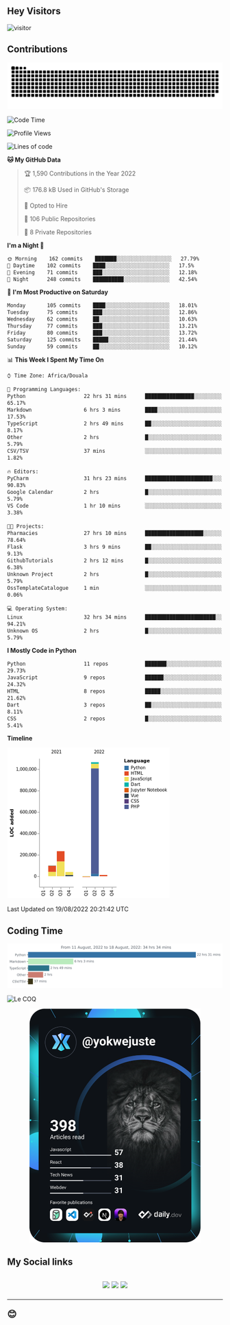 ## Hey Visitors
![visitor](https://profile-counter.glitch.me/yokwejuste/count.svg)

## Contributions
<p align="center">
  <img src="https://raw.githubusercontent.com/yokwejuste/yokwejuste/output/github-contribution-grid-snake.svg" />
</p>

<!--START_SECTION:waka-->
![Code Time](http://img.shields.io/badge/Code%20Time-1%2C070%20hrs%2023%20mins-blue)

![Profile Views](http://img.shields.io/badge/Profile%20Views-60-blue)

![Lines of code](https://img.shields.io/badge/From%20Hello%20World%20I%27ve%20Written-1%20Million%20lines%20of%20code-blue)

**🐱 My GitHub Data** 

> 🏆 1,590 Contributions in the Year 2022
 > 
> 📦 176.8 kB Used in GitHub's Storage 
 > 
> 💼 Opted to Hire
 > 
> 📜 106 Public Repositories 
 > 
> 🔑 8 Private Repositories  
 > 
**I'm a Night 🦉** 

```text
🌞 Morning    162 commits    ███████░░░░░░░░░░░░░░░░░░   27.79% 
🌆 Daytime    102 commits    ████░░░░░░░░░░░░░░░░░░░░░   17.5% 
🌃 Evening    71 commits     ███░░░░░░░░░░░░░░░░░░░░░░   12.18% 
🌙 Night      248 commits    ██████████░░░░░░░░░░░░░░░   42.54%

```
📅 **I'm Most Productive on Saturday** 

```text
Monday       105 commits    ████░░░░░░░░░░░░░░░░░░░░░   18.01% 
Tuesday      75 commits     ███░░░░░░░░░░░░░░░░░░░░░░   12.86% 
Wednesday    62 commits     ██░░░░░░░░░░░░░░░░░░░░░░░   10.63% 
Thursday     77 commits     ███░░░░░░░░░░░░░░░░░░░░░░   13.21% 
Friday       80 commits     ███░░░░░░░░░░░░░░░░░░░░░░   13.72% 
Saturday     125 commits    █████░░░░░░░░░░░░░░░░░░░░   21.44% 
Sunday       59 commits     ██░░░░░░░░░░░░░░░░░░░░░░░   10.12%

```


📊 **This Week I Spent My Time On** 

```text
⌚︎ Time Zone: Africa/Douala

💬 Programming Languages: 
Python                   22 hrs 31 mins      ████████████████░░░░░░░░░   65.17% 
Markdown                 6 hrs 3 mins        ████░░░░░░░░░░░░░░░░░░░░░   17.53% 
TypeScript               2 hrs 49 mins       ██░░░░░░░░░░░░░░░░░░░░░░░   8.17% 
Other                    2 hrs               █░░░░░░░░░░░░░░░░░░░░░░░░   5.79% 
CSV/TSV                  37 mins             ░░░░░░░░░░░░░░░░░░░░░░░░░   1.82%

🔥 Editors: 
PyCharm                  31 hrs 23 mins      ██████████████████████░░░   90.83% 
Google Calendar          2 hrs               █░░░░░░░░░░░░░░░░░░░░░░░░   5.79% 
VS Code                  1 hr 10 mins        ░░░░░░░░░░░░░░░░░░░░░░░░░   3.38%

🐱‍💻 Projects: 
Pharmacies               27 hrs 10 mins      ███████████████████░░░░░░   78.64% 
Flask                    3 hrs 9 mins        ██░░░░░░░░░░░░░░░░░░░░░░░   9.13% 
GithubTutorials          2 hrs 12 mins       █░░░░░░░░░░░░░░░░░░░░░░░░   6.38% 
Unknown Project          2 hrs               █░░░░░░░░░░░░░░░░░░░░░░░░   5.79% 
OssTemplateCatalogue     1 min               ░░░░░░░░░░░░░░░░░░░░░░░░░   0.06%

💻 Operating System: 
Linux                    32 hrs 34 mins      ███████████████████████░░   94.21% 
Unknown OS               2 hrs               █░░░░░░░░░░░░░░░░░░░░░░░░   5.79%

```

**I Mostly Code in Python** 

```text
Python                   11 repos            ███████░░░░░░░░░░░░░░░░░░   29.73% 
JavaScript               9 repos             ██████░░░░░░░░░░░░░░░░░░░   24.32% 
HTML                     8 repos             █████░░░░░░░░░░░░░░░░░░░░   21.62% 
Dart                     3 repos             ██░░░░░░░░░░░░░░░░░░░░░░░   8.11% 
CSS                      2 repos             █░░░░░░░░░░░░░░░░░░░░░░░░   5.41%

```


**Timeline**

![Chart not found](https://raw.githubusercontent.com/yokwejuste/yokwejuste/master/charts/bar_graph.png) 


 Last Updated on 19/08/2022 20:21:42 UTC
<!--END_SECTION:waka-->

## Coding Time

[![wakatime-stats](https://github.com/yokwejuste/yokwejuste/blob/master/images/stat.svg)](https://wakatime.com/@yokwejuste)

![Le COQ](https://metrics.lecoq.io/yokwejuste/)
<p align="center">
  <a href="#"><img src="https://github.com/yokwejuste/yokwejuste/blob/master/devcard.svg" width="400" alt="Yonkeu K. Steve's Dev Card"/></a>
</p>
<h2>My Social links<h2>
<p align="center">
  <a href="https://twitter.com/yokwejuste"><img src="https://img.shields.io/badge/twitter-%231DA1F2.svg?style=for-the-badge&logo=Twitter&logoColor=white"></a>
  <a href="https://linkedin.com/in/yokwejuste"><img src="https://img.shields.io/badge/linkedin-%230077B5.svg?style=for-the-badge&logo=linkedin&logoColor=white"></a>
  <a href="https://instagram.com/yokwejuste0"><img src="https://img.shields.io/badge/instagram-%23E4405F.svg?style=for-the-badge&logo=Instagram&logoColor=white"></a>
</p>
<hr>
😊
